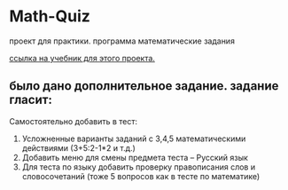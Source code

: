 # Math-Quiz
проект для практики. программа математические задания

[ссылка на учебник для этого проекта.](https://docs.microsoft.com/ru-ru/visualstudio/get-started/csharp/tutorial-windows-forms-math-quiz-create-project-add-controls?view=vs-2019)

## было дано дополнительное задание. задание гласит: 
Самостоятельно добавить в тест:
1. Усложненные варианты заданий с 3,4,5 математическими действиями (3+5:2-1*2 и т.д.)
2. Добавить меню для смены предмета теста – Русский язык
3. Для теста по языку добавить проверку правописания слов и словосочетаний (тоже 5 вопросов как в тесте по математике)

